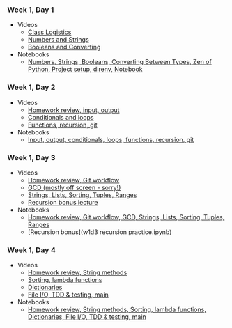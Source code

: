 ### Week 1, Day 1
* Videos
  * [Class Logistics](http://youtu.be/A0pfvwmqf2o)
  * [Numbers and Strings](https://youtu.be/0j0o_2KgxSU)
  * [Booleans and Converting](http://youtu.be/z2hF5HOknmw)
* Notebooks
  * [Numbers, Strings, Booleans, Converting Between Types, Zen of Python, Project setup, direnv, Notebook](w1d1.ipynb)

### Week 1, Day 2
* Videos
  * [Homework review, input, output](http://youtu.be/XhuFMD60d2U)
  * [Conditionals and loops](http://youtu.be/3sY-Yae7W3c)
  * [Functions, recursion, git](http://youtu.be/mYNQy1CUKGM)
* Notebooks
  * [Input, output, conditionals, loops, functions, recursion, git](w1d2.ipynb)

### Week 1, Day 3
* Videos
  * [Homework review, Git workflow](http://youtu.be/PGLfgrKLh5E)
  * [GCD (mostly off screen - sorry!)](http://youtu.be/Et0v7zpGxeo)
  * [Strings, Lists, Sorting, Tuples, Ranges](http://youtu.be/s4GBJahSZPE)
  * [Recursion bonus lecture](http://youtu.be/oEx2UMc1iCo)
* Notebooks
  * [Homework review, Git workflow, GCD, Strings, Lists, Sorting, Tuples, Ranges](w1d3.ipynb)
  * [Recursion bonus](w1d3 recursion practice.ipynb)

### Week 1, Day 4
* Videos
  * [Homework review, String methods](http://youtu.be/S-g9ux-lDhA)
  * [Sorting, lambda functions](https://youtu.be/2YQNx57q29w)
  * [Dictionaries](https://youtu.be/RmrcAAS00Tg)
  * [File I/O, TDD & testing, main](https://youtu.be/Lz4V8FCllRQ)
* Notebooks
  * [Homework review, String methods, Sorting, lambda functions, Dictionaries, File I/O, TDD & testing, main](w1d4.ipynb)
